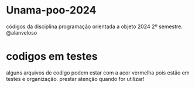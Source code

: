 # Unama-poo-2024
códigos da disciplina programação orientada a objeto 2024 2º semestre. @alanveloso

# codigos em testes

alguns arquivos de codigo podem estar com a acor vermelha pois estão em testes e organização. prestar atenção quando for utilizar!
